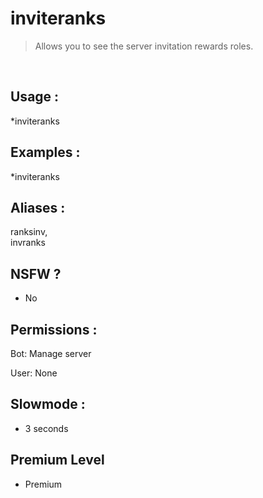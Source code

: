 # inviteranks

> Allows you to see the server invitation rewards roles.

<br>

## Usage :

*inviteranks

## Examples :

*inviteranks

## Aliases :

ranksinv,
<br>invranks

## NSFW ?

- No

## Permissions :

Bot: Manage server
<br>

User: None

## Slowmode :

- 3 seconds

## Premium Level

- Premium